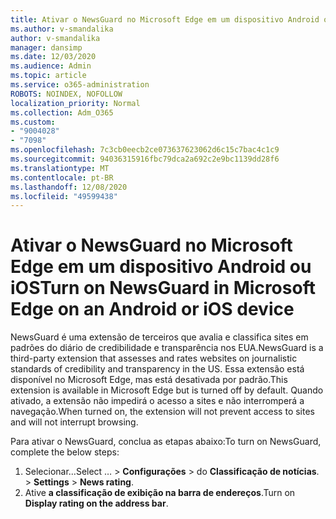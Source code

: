 ```yaml
---
title: Ativar o NewsGuard no Microsoft Edge em um dispositivo Android ou iOS
ms.author: v-smandalika
author: v-smandalika
manager: dansimp
ms.date: 12/03/2020
ms.audience: Admin
ms.topic: article
ms.service: o365-administration
ROBOTS: NOINDEX, NOFOLLOW
localization_priority: Normal
ms.collection: Adm_O365
ms.custom:
- "9004028"
- "7098"
ms.openlocfilehash: 7c3cb0eecb2ce073637623062d6c15c7bac4c1c9
ms.sourcegitcommit: 94036315916fbc79dca2a692c2e9bc1139dd28f6
ms.translationtype: MT
ms.contentlocale: pt-BR
ms.lasthandoff: 12/08/2020
ms.locfileid: "49599438"
---
```

# <a name="turn-on-newsguard-in-microsoft-edge-on-an-android-or-ios-device"></a><span data-ttu-id="e4117-102">Ativar o NewsGuard no Microsoft Edge em um dispositivo Android ou iOS</span><span class="sxs-lookup"><span data-stu-id="e4117-102">Turn on NewsGuard in Microsoft Edge on an Android or iOS device</span></span>

<span data-ttu-id="e4117-103">NewsGuard é uma extensão de terceiros que avalia e classifica sites em padrões do diário de credibilidade e transparência nos EUA.</span><span class="sxs-lookup"><span data-stu-id="e4117-103">NewsGuard is a third-party extension that assesses and rates websites on journalistic standards of credibility and transparency in the US.</span></span> <span data-ttu-id="e4117-104">Essa extensão está disponível no Microsoft Edge, mas está desativada por padrão.</span><span class="sxs-lookup"><span data-stu-id="e4117-104">This extension is available in Microsoft Edge but is turned off by default.</span></span> <span data-ttu-id="e4117-105">Quando ativado, a extensão não impedirá o acesso a sites e não interromperá a navegação.</span><span class="sxs-lookup"><span data-stu-id="e4117-105">When turned on, the extension will not prevent access to sites and will not interrupt browsing.</span></span>

<span data-ttu-id="e4117-106">Para ativar o NewsGuard, conclua as etapas abaixo:</span><span class="sxs-lookup"><span data-stu-id="e4117-106">To turn on NewsGuard, complete the below steps:</span></span>
1. <span data-ttu-id="e4117-107">Selecionar...</span><span class="sxs-lookup"><span data-stu-id="e4117-107">Select …</span></span><span data-ttu-id="e4117-108"> > **Configurações**  >  do **Classificação de notícias**.</span><span class="sxs-lookup"><span data-stu-id="e4117-108"> > **Settings** > **News rating**.</span></span>
2. <span data-ttu-id="e4117-109">Ative **a classificação de exibição na barra de endereços**.</span><span class="sxs-lookup"><span data-stu-id="e4117-109">Turn on **Display rating on the address bar**.</span></span>